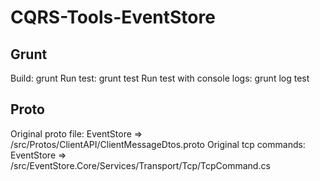 CQRS-Tools-EventStore
=====================

Grunt
-----

Build:
	grunt
Run test:
	grunt test
Run test with console logs:
	grunt log test	


Proto
-----

Original proto file:
	EventStore => /src/Protos/ClientAPI/ClientMessageDtos.proto
Original tcp commands:
	EventStore => /src/EventStore.Core/Services/Transport/Tcp/TcpCommand.cs